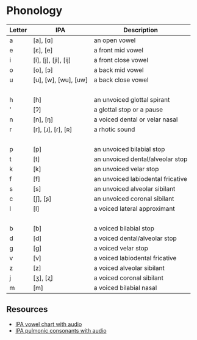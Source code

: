 # Phonology

| Letter | IPA                  | Description                       |
| ------ | -------------------- | --------------------------------- |
| a      | [a], [ɑ]             | an open vowel                     |
| e      | [ɛ], [e]             | a front mid vowel                 |
| i      | [i], [j], [ji], [ij] | a front close vowel               |
| o      | [o], [ɔ]             | a back mid vowel                  |
| u      | [u], [w], [wu], [uw] | a back close vowel                |
| &nbsp; |
| h      | [h]                  | an unvoiced glottal spirant       |
| '      | [ʔ]                  | a glottal stop or a pause         |
| n      | [n], [ŋ]             | a voiced dental or velar nasal    |
| r      | [r], [ɹ], [ɾ], [ʀ]   | a rhotic sound                    |
| &nbsp; |
| p      | [p]                  | an unvoiced bilabial stop         |
| t      | [t]                  | an unvoiced dental/alveolar stop  |
| k      | [k]                  | an unvoiced velar stop            |
| f      | [f]                  | an unvoiced labiodental fricative |
| s      | [s]                  | an unvoiced alveolar sibilant     |
| c      | [ʃ], [ʂ]             | an unvoiced coronal sibilant      |
| l      | [l]                  | a voiced lateral approximant      |
| &nbsp; |
| b      | [b]                  | a voiced bilabial stop            |
| d      | [d]                  | a voiced dental/alveolar stop     |
| g      | [ɡ]                  | a voiced velar stop               |
| v      | [v]                  | a voiced labiodental fricative    |
| z      | [z]                  | a voiced alveolar sibilant        |
| j      | [ʒ], [ʐ]             | a voiced coronal sibilant         |
| m      | [m]                  | a voiced bilabial nasal           |

## Resources

- [IPA vowel chart with audio](https://en.wikipedia.org/wiki/IPA_vowel_chart_with_audio)
- [IPA pulmonic consonants with audio](https://en.wikipedia.org/wiki/Template:IPA_chart_pulmonic_consonants_with_audio)